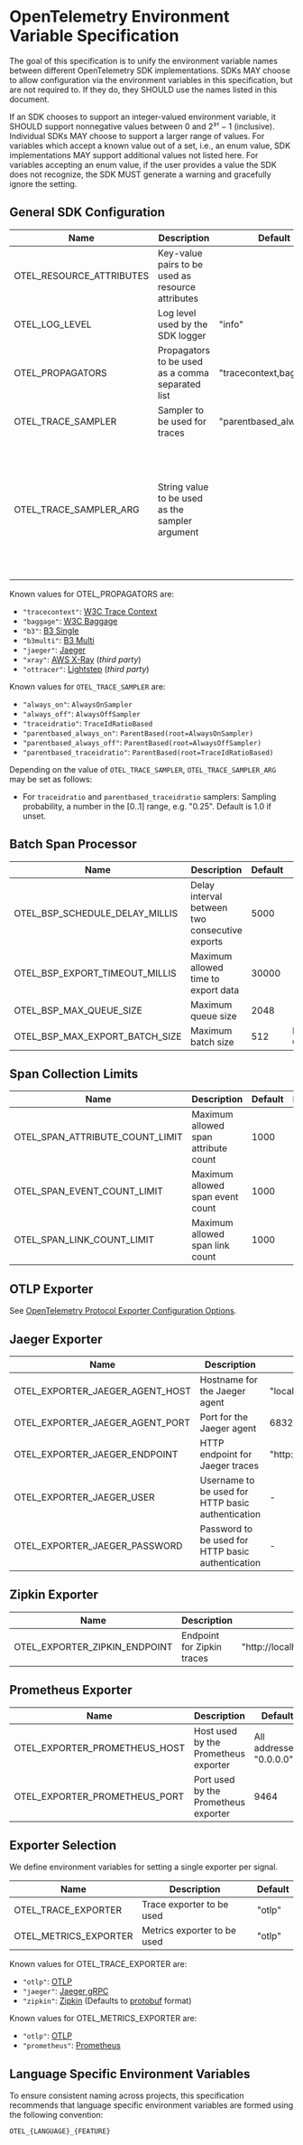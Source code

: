 # OpenTelemetry Environment Variable Specification

The goal of this specification is to unify the environment variable names between different OpenTelemetry SDK implementations. SDKs MAY choose to allow configuration via the environment variables in this specification, but are not required to. If they do, they SHOULD use the names listed in this document.

If an SDK chooses to support an integer-valued environment variable, it SHOULD support nonnegative values between 0 and 2³¹ − 1 (inclusive). Individual SDKs MAY choose to support a larger range of values.
For variables which accept a known value out of a set, i.e., an enum value, SDK implementations MAY support additional values not listed here.
For variables accepting an enum value, if the user provides a value the SDK does not recognize, the SDK MUST generate a warning and gracefully ignore the setting.

## General SDK Configuration

| Name                     | Description                                       | Default                 | Notes                                                                                                                                                                                                                                                                       |
| ------------------------ | ------------------------------------------------- | ----------------------- | --------------------------------------------------------------------------------------------------------------------------------------------------------------------------------------------------------------------------------------------------------------------------- |
| OTEL_RESOURCE_ATTRIBUTES | Key-value pairs to be used as resource attributes |                         | See [Resource SDK](./resource/sdk.md#specifying-resource-information-via-an-environment-variable) for more details.                                                                                                                                                         |
| OTEL_LOG_LEVEL           | Log level used by the SDK logger                  | "info"                  |                                                                                                                                                                                                                                                                             |
| OTEL_PROPAGATORS         | Propagators to be used as a comma separated list  | "tracecontext,baggage"  | Values MUST be deduplicated in order to register a `Propagator` only once.                                                                                                                                                                                                  |
| OTEL_TRACE_SAMPLER       | Sampler to be used for traces                     | "parentbased_always_on" | See [Sampling](./trace/sdk.md#sampling)                                                                                                                                                                                                                                     |
| OTEL_TRACE_SAMPLER_ARG   | String value to be used as the sampler argument   |                         | The specified value will only be used if OTEL_TRACE_SAMPLER is set. Each Sampler type defines its own expected input, if any. Invalid or unrecognized input MUST be logged and MUST be otherwise ignored, i.e. the SDK MUST behave as if OTEL_TRACE_SAMPLER_ARG is not set. |

Known values for OTEL_PROPAGATORS are:

- `"tracecontext"`: [W3C Trace Context](https://www.w3.org/TR/trace-context/)
- `"baggage"`: [W3C Baggage](https://www.w3.org/TR/baggage/)
- `"b3"`: [B3 Single](https://github.com/openzipkin/b3-propagation#single-header)
- `"b3multi"`: [B3 Multi](https://github.com/openzipkin/b3-propagation#multiple-headers)
- `"jaeger"`: [Jaeger](https://www.jaegertracing.io/docs/1.21/client-libraries/#propagation-format)
- `"xray"`: [AWS X-Ray](https://docs.aws.amazon.com/xray/latest/devguide/xray-concepts.html#xray-concepts-tracingheader) (_third party_)
- `"ottracer"`: [Lightstep](https://github.com/lightstep/lightstep-tracer-java-common/blob/master/common/src/main/java/com/lightstep/tracer/shared/TextMapPropagator.java) (_third party_)

Known values for `OTEL_TRACE_SAMPLER` are:

- `"always_on"`: `AlwaysOnSampler`
- `"always_off"`: `AlwaysOffSampler`
- `"traceidratio"`: `TraceIdRatioBased`
- `"parentbased_always_on"`: `ParentBased(root=AlwaysOnSampler)`
- `"parentbased_always_off"`: `ParentBased(root=AlwaysOffSampler)`
- `"parentbased_traceidratio"`: `ParentBased(root=TraceIdRatioBased)`

Depending on the value of `OTEL_TRACE_SAMPLER`, `OTEL_TRACE_SAMPLER_ARG` may be set as follows:

- For `traceidratio` and `parentbased_traceidratio` samplers: Sampling probability, a number in the [0..1] range, e.g. "0.25". Default is 1.0 if unset.

## Batch Span Processor

| Name                           | Description                                    | Default | Notes                                                 |
| ------------------------------ | ---------------------------------------------- | ------- | ----------------------------------------------------- |
| OTEL_BSP_SCHEDULE_DELAY_MILLIS | Delay interval between two consecutive exports | 5000    |                                                       |
| OTEL_BSP_EXPORT_TIMEOUT_MILLIS | Maximum allowed time to export data            | 30000   |                                                       |
| OTEL_BSP_MAX_QUEUE_SIZE        | Maximum queue size                             | 2048    |                                                       |
| OTEL_BSP_MAX_EXPORT_BATCH_SIZE | Maximum batch size                             | 512     | Must be less than or equal to OTEL_BSP_MAX_QUEUE_SIZE |

## Span Collection Limits

| Name                            | Description                          | Default | Notes |
| ------------------------------- | ------------------------------------ | ------- | ----- |
| OTEL_SPAN_ATTRIBUTE_COUNT_LIMIT | Maximum allowed span attribute count | 1000    |       |
| OTEL_SPAN_EVENT_COUNT_LIMIT     | Maximum allowed span event count     | 1000    |       |
| OTEL_SPAN_LINK_COUNT_LIMIT      | Maximum allowed span link count      | 1000    |       |

## OTLP Exporter

See [OpenTelemetry Protocol Exporter Configuration Options](./protocol/exporter.md).

## Jaeger Exporter

| Name                            | Description                                       | Default                                                                                          |
| ------------------------------- | ------------------------------------------------- | ------------------------------------------------------------------------------------------------ |
| OTEL_EXPORTER_JAEGER_AGENT_HOST | Hostname for the Jaeger agent                     | "localhost"                                                                                      |
| OTEL_EXPORTER_JAEGER_AGENT_PORT | Port for the Jaeger agent                         | 6832                                                                                             |
| OTEL_EXPORTER_JAEGER_ENDPOINT   | HTTP endpoint for Jaeger traces                   | <!-- markdown-link-check-disable --> "http://localhost:14250"<!-- markdown-link-check-enable --> |
| OTEL_EXPORTER_JAEGER_USER       | Username to be used for HTTP basic authentication | -                                                                                                |
| OTEL_EXPORTER_JAEGER_PASSWORD   | Password to be used for HTTP basic authentication | -                                                                                                |

## Zipkin Exporter

| Name                          | Description                | Default                                                                                                      |
| ----------------------------- | -------------------------- | ------------------------------------------------------------------------------------------------------------ |
| OTEL_EXPORTER_ZIPKIN_ENDPOINT | Endpoint for Zipkin traces | <!-- markdown-link-check-disable --> "http://localhost:9411/api/v2/spans"<!-- markdown-link-check-enable --> |

## Prometheus Exporter

| Name                          | Description                          | Default                  |
| ----------------------------- | ------------------------------------ | ------------------------ |
| OTEL_EXPORTER_PROMETHEUS_HOST | Host used by the Prometheus exporter | All addresses: "0.0.0.0" |
| OTEL_EXPORTER_PROMETHEUS_PORT | Port used by the Prometheus exporter | 9464                     |

## Exporter Selection

We define environment variables for setting a single exporter per signal.

| Name                  | Description                 | Default |
| --------------------- | --------------------------- | ------- |
| OTEL_TRACE_EXPORTER   | Trace exporter to be used   | "otlp"  |
| OTEL_METRICS_EXPORTER | Metrics exporter to be used | "otlp"  |

Known values for OTEL_TRACE_EXPORTER are:

- `"otlp"`: [OTLP](./protocol/otlp.md)
- `"jaeger"`: [Jaeger gRPC](https://www.jaegertracing.io/docs/1.21/apis/#protobuf-via-grpc-stable)
- `"zipkin"`: [Zipkin](https://zipkin.io/zipkin-api/) (Defaults to [protobuf](https://github.com/openzipkin/zipkin-api/blob/master/zipkin.proto) format)

Known values for OTEL_METRICS_EXPORTER are:

- `"otlp"`: [OTLP](./protocol/otlp.md)
- `"prometheus"`: [Prometheus](https://github.com/prometheus/docs/blob/master/content/docs/instrumenting/exposition_formats.md)

## Language Specific Environment Variables

To ensure consistent naming across projects, this specification recommends that language specific environment variables are formed using the following convention:

```
OTEL_{LANGUAGE}_{FEATURE}
```
